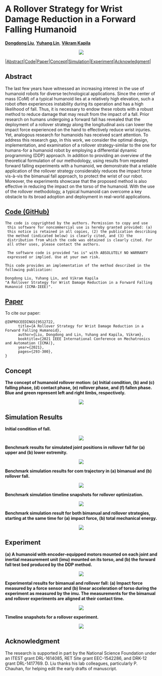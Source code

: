 # A Rollover Strategy for Wrist Damage Reduction in a Forward Falling Humanoid

[**Dongdong Liu**](http://mechatronics.engineering.nyu.edu/people/phd-candidates/dongdong-liu.php),  [**Yuhang Lin**](), [**Vikram Kapila**](http://mechatronics.engineering.nyu.edu/people/vikram-kapila)

<div align="center">
<img src="https://raw.githubusercontent.com/nyu-legged-group/Rollover/main/docs/figs/featured.gif"/>
</div>

<!-- <div align="center">
<img src="https://raw.githubusercontent.com/nyu-legged-group/Rollover/main/docs/figs/1.png"/>
</div> -->

|[Abstract](#abstract)|[Code](#code-github)|[Paper](#paper)|[Concept](#concept)|[Simulation](#simulation-results)|[Experiment](#experiment)|[Acknowledgment](#acknowledgment)|

## Abstract
The last few years have witnessed an increasing interest in the use of humanoid robots for diverse technological applications. Since the center of mass (CoM) of a typical humanoid lies at a relatively high elevation, such a robot often experiences instability during its operation and has a high likelihood of fall. Thus, it is necessary to endow these robots with a robust method to reduce damage that may result from the impact of a fall. Prior research on humans undergoing a forward fall has revealed that the deployment of a rollover strategy along the longitudinal axis can lower the impact force experienced on the hand to effectively reduce wrist injuries. Yet, analogous research for humanoids has received scant attention. To address this research gap, in this work, we consider the optimal design, implementation, and examination of a rollover strategy-similar to the one for humans-for a humanoid robot by employing a differential dynamic programming (DDP) approach. In addition to providing an overview of the theoretical formulation of our methodology, using results from repeated forward falling experiments with a humanoid, we demonstrate that a reliable application of the rollover strategy considerably reduces the impact force vis-à-vis the bimanual fall approach, to protect the wrist of our robot. Moreover, the experiments showcase that the proposed method is also effective in reducing the impact on the torso of the humanoid. With the use of the rollover methodology, a typical humanoid can overcome a key obstacle to its broad adoption and deployment in real-world applications.

## [Code (GitHub)](https://github.com/nyu-legged-group/Rollover/tree/main/)
```
The code is copyrighted by the authors. Permission to copy and use 
 this software for noncommercial use is hereby granted provided: (a)
 this notice is retained in all copies, (2) the publication describing
 the method (indicated below) is clearly cited, and (3) the
 distribution from which the code was obtained is clearly cited. For
 all other uses, please contact the authors.
 
 The software code is provided "as is" with ABSOLUTELY NO WARRANTY
 expressed or implied. Use at your own risk.

This code provides an implementation of the method described in the
following publication: 

Dongdong Liu, Yuhang Lin, and Vikram Kapila    
"A Rollover Strategy for Wrist Damage Reduction in a Forward Falling Humanoid (ICMA-IEEE)". 
``` 

## [Paper](https://ieeexplore.ieee.org/abstract/document/9512722)
To cite our paper:
```
@INPROCEEDINGS{9512722,
      title={A Rollover Strategy for Wrist Damage Reduction in a Forward Falling Humanoid},  
      author={Liu, Dongdong and Lin, Yuhang and Kapila, Vikram},
      booktitle={2021 IEEE International Conference on Mechatronics and Automation (ICMA)}, 
      year={2021},
      pages={293-300},
}
```

## Concept 
**The concept of humanoid rollover motion: (a) Initial condition, (b) and (c) falling phase, (d) contact phase, (e) rollover phase, and (f) fallen phase. Blue and green represent left and right limbs, respectively.**

<div align="center">
<img src="https://raw.githubusercontent.com/nyu-legged-group/Rollover/main/docs/figs/2.png"/>
</div>

## Simulation Results
**Initial condition of fall.**

<div align="center">
<img src="https://raw.githubusercontent.com/nyu-legged-group/Rollover/main/docs/figs/3.png"/>
</div>

**Benchmark results for simulated joint positions in rollover fall for (a) upper and (b) lower extremity.**

<div align="center">
<img src="https://raw.githubusercontent.com/nyu-legged-group/Rollover/main/docs/figs/4.png"/>
</div>

**Benchmark simulation results for com trajectory in (a) bimanual and (b) rollover fall.**

<div align="center">
<img src="https://raw.githubusercontent.com/nyu-legged-group/Rollover/main/docs/figs/5.png"/>
</div>

**Benchmark simulation timeline snapshots for rollover optimization.**

<div align="center">
<img src="https://raw.githubusercontent.com/nyu-legged-group/Rollover/main/docs/figs/6.png"/>
</div>

**Benchmark simulation result for both bimanual and rollover strategies, starting at the same time for (a) impact force, (b) total mechanical energy.**


<div align="center">
<img src="https://raw.githubusercontent.com/nyu-legged-group/Rollover/main/docs/figs/7.png"/>
</div>

## Experiment
**(a) A humanoid with encoder-equipped motors mounted on each joint and inertial measurement unit (imu) mounted on its torso, and (b) the forward fall test bed produced by the DDP method.**

<div align="center">
<img src="https://raw.githubusercontent.com/nyu-legged-group/Rollover/main/docs/figs/8.png"/>
</div>

**Experimental results for bimanual and rollover fall: (a) Impact force measured by a force sensor and (b) linear acceleration of torso during the experiment as measured by the imu. The measurements for the bimanual and rollover experiments are aligned at their contact time.**

<div align="center">
<img src="https://raw.githubusercontent.com/nyu-legged-group/Rollover/main/docs/figs/9.png"/>
</div>

**Timeline snapshots for a rollover experiment.**


<div align="center">
<img src="https://raw.githubusercontent.com/nyu-legged-group/Rollover/main/docs/figs/10.png"/>
</div>

## Acknowledgment
 The research is supported in part by the National Science Foundation under an ITEST grant DRL-1614085, RET Site grant EEC-1542286, and DRK-12 grant DRL-1417769. D. Liu thanks his lab colleagues, particularly P. Chauhan, for helping edit the early drafts of manuscript.
